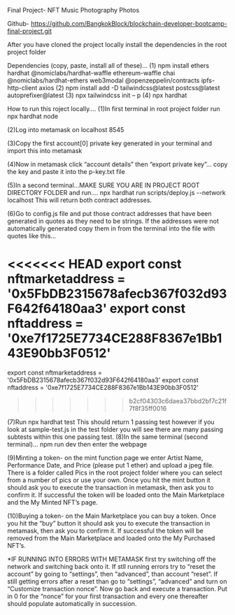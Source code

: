 Final Project- NFT Music Photography Photos

Github- https://github.com/BangkokBlock/blockchain-developer-bootcamp-final-project.git

After you have cloned the project locally install the dependencies in the root project folder

Dependencies (copy, paste, install all of these)…
(1) npm install ethers hardhat @nomiclabs/hardhat-waffle ethereum-waffle chai @nomiclabs/hardhat-ethers web3modal @openzeppelin/contracts ipfs-http-client axios 
(2) npm install add -D tailwindcss@latest postcss@latest autoprefixer@latest
(3) npx tailwindcss init – p
(4) npx hardhat

How to run this roject locally….
(1)In first terminal in root project folder run npx hardhat node

(2)Log into metamask on localhost 8545

(3)Copy the first account[0] private key generated in your terminal and import this into metamask

(4)Now in metamask click “account details” then “export private key”… copy the key
and paste it into the p-key.txt file 

(5)In a second terminal…MAKE SURE YOU ARE IN PROJECT ROOT DIRECTORY FOLDER and run…. npx hardhat run scripts/deploy.js --network localhost  This will return both contract addresses. 

(6)Go to config.js file and put those contract addresses that have been generated in quotes as they need to be strings. If the addresses were not automatically generated copy them in from the terminal into the file with quotes like this…

<<<<<<< HEAD
export const nftmarketaddress = '0x5FbDB2315678afecb367f032d93F642f64180aa3'
export const nftaddress = '0xe7f1725E7734CE288F8367e1Bb143E90bb3F0512'
=======
export const nftmarketaddress = '0x5FbDB2315678afecb367f032d93F642f64180aa3'                                                                                        export const nftaddress = '0xe7f1725E7734CE288F8367e1Bb143E90bb3F0512'
>>>>>>> b2cf04303c6daea37bbd2bf7c21f7f8f35ff0016

(7)Run npx hardhat test This should return 1 passing test however if you look at sample-test.js in the test folder you will see there are many passing subtests within this one passing test. 
(8)In the same terminal (second terminal)… npm run dev then enter the webpage 

(9)Minting a token- on the mint function page we enter Artist Name, Performance Date, and Price (please put 1 ether) and upload a jpeg file. There is a folder called Pics in the root project folder where you can select from a number of pics or use your own. Once you hit the mint button it should ask you to execute the transaction in metamask, then ask you to confirm it.  If successful the token will be loaded onto the Main Marketplace and the My Minted NFT’s page. 

(10)Buying a token- on the Main Marketplace you can buy a token. Once you hit the “buy” button it should ask you to execute the transaction in metamask, then ask you to confirm it.  If successful the token will be removed from the Main Marketplace and loaded onto the My Purchased NFT’s. 


*IF RUNNING INTO ERRORS WITH METAMASK first try switching off the network and switching back onto it. If stll running errors try to “reset the account” by going to “settings”, then “advanced”, than account “reset”. If still getting errors after a reset than go to “settings”, “advanced” and turn on “Customize transaction nonce”. Now go back and execute a transaction. Put in 0 for the “nonce” for your first transaction and every one thereafter should populate automatically in succession.

